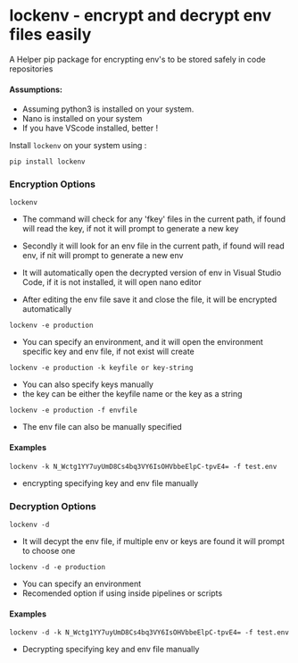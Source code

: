 # lockenv - encrypt and decrypt env files easily

A Helper pip package for encrypting env's to be stored safely in code repositories


#### Assumptions:

+ Assuming python3 is installed on your system.
+ Nano is installed on your system
+ If you have VScode installed, better !


Install `lockenv` on your system using : 

```
pip install lockenv
```

### Encryption Options

```
lockenv
```

+ The command will check for any 'fkey' files in the current path, if found will read the key, if not it will prompt to generate a new key

+ Secondly it will look for an env file in the current path, if found will read env, if nit will prompt to generate a new env

+ It will automatically open the decrypted version of env in Visual Studio Code, if it is not installed, it will open nano editor

+ After editing the env file save it and close the file, it will be encrypted automatically


```
lockenv -e production
```
+ You can specify an environment, and it will open the environment specific key and env file, if not exist will create

```
lockenv -e production -k keyfile or key-string
```

+ You can also specify keys manually
+ the key can be either the keyfile name or the key as a string

```
lockenv -e production -f envfile
```
+ The env file can also be manually specified

#### Examples
```
lockenv -k N_Wctg1YY7uyUmD8Cs4bq3VY6IsOHVbbeElpC-tpvE4= -f test.env
```
+ encrypting specifying key and env file manually


### Decryption Options

```
lockenv -d
```
+ It will decypt the env file, if multiple env or keys are found it will prompt to choose one

```
lockenv -d -e production
```
+ You can specify an environment 
+ Recomended option if using inside pipelines or scripts


#### Examples
```
lockenv -d -k N_Wctg1YY7uyUmD8Cs4bq3VY6IsOHVbbeElpC-tpvE4= -f test.env
```
+ Decrypting specifying key and env file manually
